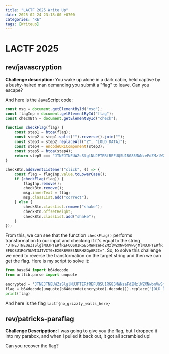 ```yaml
---
title: "LACTF 2025 Write Up"
date: 2025-02-24 23:18:00 +0700
categories: "RE"
tags: [Writeup]
---
```


# LACTF 2025
## rev/javascryption

**Challenge description:** 
You wake up alone in a dark cabin, held captive by a bushy-haired man demanding you submit a "flag" to leave. Can you escape?

And here is the JavaScript code:
```javascript
const msg = document.getElementById("msg");
const flagInp = document.getElementById("flag");
const checmBtn = document.getElementById("check");

function checkFlag(flag) {
    const step1 = btoa(flag);
    const step2 = step1.split("").reverse().join("");
    const step3 = step2.replaceAll("Z", "[OLD_DATA]");
    const step4 = encodeURIComponent(step3);
    const step5 = btoa(step4);
    return step5 === "JTNEJTNEUWZsSlglNUJPTERfREFUQSU1RG85MWNzeFdZMzlWZXNwbmVwSjMlNUJPTERfREFUQSU1RGY5bWI3JTVCT0xEX0RBVEElNURHZGpGR2I=";
}

checkBtn.addEventListener("click", () => {
    const flag = flagInp.value.toLowerCase();
    if (checkFlag(flag)) {
        flagInp.remove();
        checkBtn.remove();
        msg.innerText = flag;
        msg.classList.add("correct");
    } else {
        checkBtn.classList.remove("shake");
        checkBtn.offsetHeight;
        checkBtn.classList.add("shake");
    }
});
```

From this, we can see that the function `checkFlag()` performs transformation to our input and checking if it's equal to the string `"JTNEJTNEUWZsSlglNUJPTERfREFUQSU1RG85MWNzeFdZMzlWZXNwbmVwSjMlNUJPTERfREFUQSU1RGY5bWI3JTVCT0xEX0RBVEElNURHZGpGR2I="`. So, to solve this challenge we need to reverse the transformation on the target string and then we can get the flag. Here is my script to solve it:
```python
from base64 import b64decode
from urllib.parse import unquote

encrypted = 'JTNEJTNEUWZsSlglNUJPTERfREFUQSU1RG85MWNzeFdZMzlWZXNwbmVwSjMlNUJPTERfREFUQSU1RGY5bWI3JTVCT0xEX0RBVEElNURHZGpGR2I='
flag = b64decode(unquote(b64decode(encrypted).decode()).replace('[OLD_DATA]', 'Z')[::-1]).decode()
print(flag)
```
And here is the flag `lactf{no_grizzly_walls_here}`

## rev/patricks-paraflag

**Challenge Descripption:**
I was going to give you the flag, but I dropped it into my parabox, and when I pulled it back out, it got all scrambled up!

Can you recover the flag?